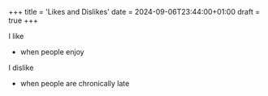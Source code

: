 +++
title = 'Likes and Dislikes'
date = 2024-09-06T23:44:00+01:00
draft = true
+++

I like
- when people enjoy 

I dislike
- when people are chronically late
